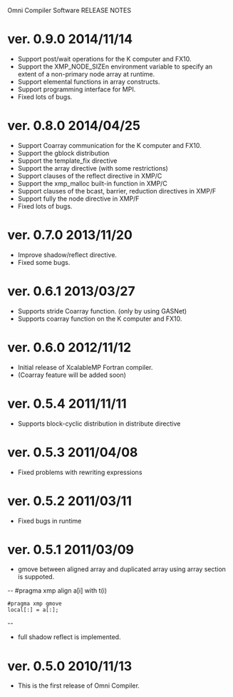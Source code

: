 Omni Compiler Software RELEASE NOTES

# ver. 0.9.0      2014/11/14
* Support post/wait operations for the K computer and FX10.
* Support the XMP_NODE_SIZEn environment variable to specify an extent of a non-primary
  node array at runtime.
* Support elemental functions in array constructs.
* Support programming interface for MPI.
* Fixed lots of bugs.

# ver. 0.8.0      2014/04/25
* Support Coarray communication for the K computer and FX10.
* Support the gblock distribution
* Support the template_fix directive
* Support the array directive (with some restrictions)
* Support clauses of the reflect directive in XMP/C
* Support the xmp_malloc built-in function in XMP/C
* Support clauses of the bcast, barrier, reduction directives in XMP/F
* Support fully the node directive in XMP/F
* Fixed lots of bugs.

# ver. 0.7.0      2013/11/20
* Improve shadow/reflect directive.
* Fixed some bugs.

# ver. 0.6.1      2013/03/27
* Supports stride Coarray function. (only by using GASNet)
* Supports coarray function on the K computer and FX10.

# ver. 0.6.0      2012/11/12
* Initial release of XcalableMP Fortran compiler.
* (Coarray feature will be added soon)

# ver. 0.5.4      2011/11/11
* Supports block-cyclic distribution in distribute directive

# ver. 0.5.3      2011/04/08
* Fixed problems with rewriting expressions

# ver. 0.5.2      2011/03/11
* Fixed bugs in runtime

# ver. 0.5.1      2011/03/09
* gmove between aligned array and duplicated array using array section is suppoted.

--
    #pragma xmp align a[i] with t(i)

    #pragma xmp gmove
    local[:] = a[:];
--

* full shadow reflect is implemented.

# ver. 0.5.0	2010/11/13
* This is the first release of Omni Compiler.

